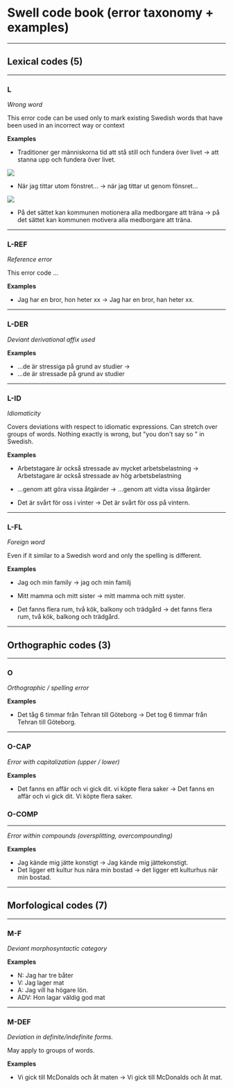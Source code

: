 # Swell code book (error taxonomy + examples)

---
## Lexical codes (5)
---

### L

_Wrong word_

This error code can be used only to mark existing Swedish words that have been used in an incorrect way or context

**Examples**

   * Traditioner ger människorna tid att stå still och fundera över livet → att stanna upp och fundera över livet.
   
  ![](https://ws.spraakbanken.gu.se/ws/swell/png?Traditioner%20ger%20m%C3%A4nniskorna%20tid%20att%20st%C3%A5~st%C3%A5%3AL%20still~st%C3%A5%20och%20fundera%20%C3%B6ver%20livet%2F%2FTraditioner%20ger%20m%C3%A4nniskorna%20tid%20att%20stanna~st%C3%A5%20upp~st%C3%A5%20och%20fundera%20%C3%B6ver%20livet)
  
  * När jag tittar utom fönstret… → när jag tittar  ut genom fönsret…
  
  ![](https://ws.spraakbanken.gu.se/ws/swell/png?N%C3%A4r%20jag%20tittar%20utom%3AL%20f%C3%B6nstret%E2%80%A6%3AO%2F%2FN%C3%A4r%20jag%20tittar%20ut%20%20genom%20f%C3%B6nsret%E2%80%A6)

   * På det sättet kan kommunen motionera alla medborgare att träna → på det sättet kan kommunen motivera alla medborgare att träna.

---
### L-REF

_Reference error_

This error code ...

**Examples**

   * Jag har en bror, hon heter xx → Jag har en bror, han heter xx.

---
### L-DER


_Deviant derivational affix used_

**Examples**

   * ...de är stressiga på grund av studier → 
   * ...de är stressade på grund av studier

---
### L-ID

_Idiomaticity_ 

Covers deviations with respect to idiomatic expressions. Can stretch over groups of words. Nothing exactly is wrong, but "you don't say so " in Swedish.

**Examples**

   * Arbetstagare är också stressade av mycket arbetsbelastning →  Arbetstagare är också stressade av hög arbetsbelastning

   * ...genom att göra vissa åtgärder → ...genom att vidta vissa åtgärder 

   * Det är svårt för oss i vinter → Det är svårt för oss på vintern.

---
### L-FL

_Foreign word_

Even if it similar to a Swedish word and only the spelling is different.

**Examples**

   * Jag och min family → jag och min familj
   * Mitt mamma och mitt sister → mitt mamma och mitt syster.

   * Det fanns flera rum, två kök, balkony och trädgård → det fanns flera rum, två kök, balkong  och trädgård.

---
## Orthographic codes (3)
---

### O

_Orthographic / spelling error_

**Examples**

   * Det tåg 6 timmar från Tehran till Göteborg → Det tog 6 timmar från Tehran till Göteborg.

---
### O-CAP

_Error with capitalization (upper / lower)_

**Examples**

   * Det fanns en affär och vi gick dit. vi köpte flera saker → Det fanns en affär och vi gick dit. Vi köpte flera saker.

### O-COMP
---

_Error within compounds (oversplitting, overcompounding)_

**Examples**

   * Jag kände mig jätte konstigt → Jag kände mig jättekonstigt.
   * Det ligger ett kultur hus nära min bostad → det ligger ett kulturhus när min bostad.

---
## Morfological codes (7)
---

### M-F

_Deviant morphosyntactic category_

**Examples**

   * N: Jag har tre båter
   * V: Jag lager mat
   * A: Jag vill ha högare lön.
   * ADV: Hon lagar väldig god mat

---
### M-DEF

_Deviation in definite/indefinite forms._

May apply to groups of words.

**Examples**

   * Vi gick till McDonalds och åt maten → Vi gick till McDonalds och åt mat.
